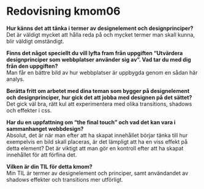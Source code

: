 ---
---

# Redovisning kmom06

**Hur känns det att tänka i termer av designelement och designprinciper?**
<br>
Det är väldigt mycket att hålla reda på och mycket termer man skall kunna, blir väldigt omständigt.

**Finns det något speciellt du vill lyfta fram från uppgiften “Utvärdera designprinciper som webbplatser använder sig av”. Vad tar du med dig från den uppgiften?**
<br>
Man får en bättre bild av hur webbplatser är uppbygda genom en sådan här analys.

**Berätta fritt om arbetet med dina teman som bygger på designelement och designprinciper, hur gick det att jobba med designen på det sättet?**
<br>
Det gick väl bra, rätt kul att experimentera med olika transitions, shadows och effekter i css.

**Har du en uppfattning om “the final touch” och vad det kan vara i sammanhanget webbdesign?**
<br>
Absolut, det är när man efter att ha skapat innehållet börjar tänka till hur exempelvis en bild skall placeras, är det lämpligt att ha en viss effekt på detta element? Det är viktigt att man gör en kontroll efter att ha skapat innehållet för att förfina det.

**Vilken är din TIL för detta kmom?**
<br>
Min TIL är termer av designelement och principer, samt användandet av shadows effekter och transitions mer utförligt.

